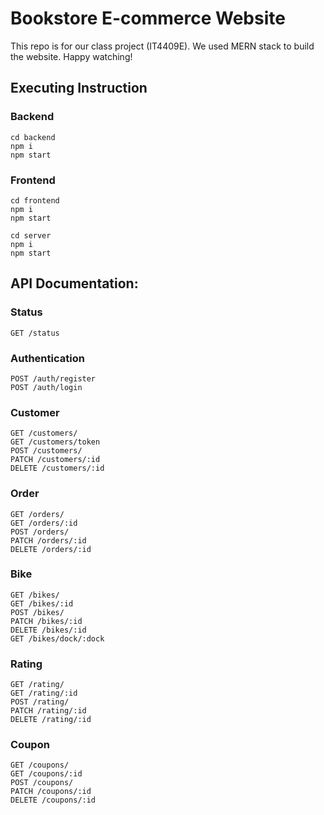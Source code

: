 # Bookstore E-commerce Website

This repo is for our class project (IT4409E). We used MERN stack to build the website. Happy watching!

## Executing Instruction

### Backend

    cd backend
    npm i
    npm start

### Frontend

    cd frontend
    npm i
    npm start

    cd server
    npm i
    npm start

## API Documentation:

### Status

    GET /status

### Authentication

    POST /auth/register
    POST /auth/login

### Customer

    GET /customers/
    GET /customers/token
    POST /customers/
    PATCH /customers/:id
    DELETE /customers/:id

### Order

    GET /orders/
    GET /orders/:id
    POST /orders/
    PATCH /orders/:id
    DELETE /orders/:id

### Bike

    GET /bikes/
    GET /bikes/:id
    POST /bikes/
    PATCH /bikes/:id
    DELETE /bikes/:id
    GET /bikes/dock/:dock

### Rating

    GET /rating/
    GET /rating/:id
    POST /rating/
    PATCH /rating/:id
    DELETE /rating/:id

### Coupon

    GET /coupons/
    GET /coupons/:id
    POST /coupons/
    PATCH /coupons/:id
    DELETE /coupons/:id
